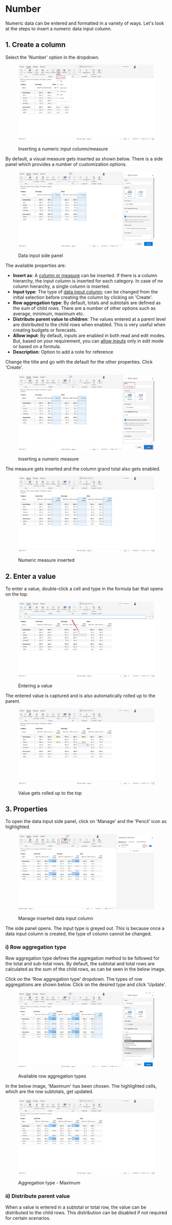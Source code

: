 # Number

Numeric data can be entered and formatted in a variety of ways. Let's look at the steps to insert a numeric data input column.&#x20;

## 1. Create a column

Select the 'Number' option in the dropdown.

<figure><img src="../../../.gitbook/assets/4.4.3 Number.png" alt=""><figcaption><p>Inserting a numeric input column/measure</p></figcaption></figure>

By default, a visual measure gets inserted as shown below. There is a side panel which provides a number of customization options.

<figure><img src="../../../.gitbook/assets/4.4.4 Number.png" alt=""><figcaption><p>Data input side panel</p></figcaption></figure>

The available properties are:

* **Insert as**: A [column or measure](../insert-manual-input-columns.md#2.-measure-vs-column) can be inserted. If there is a column hierarchy, the input column is inserted for each category. In case of no column hierarchy, a single column is inserted.
* **Input type**: The type of [data input column](../insert-manual-input-columns.md); can be changed from the initial selection before creating the column by clicking on 'Create'.&#x20;
* **Row aggregation type**: By default, totals and subtotals are defined as the sum of child rows. There are a number of other options such as average, minimum, maximum etc.&#x20;
* **Distribute parent value to children**: The values entered at a parent level are distributed to the child rows when enabled. This is very useful when creating budgets or forecasts.&#x20;
* **Allow input**: By default, inputs are enabled in both read and edit modes. But, based on your requirement, you can [allow inputs](../insert-manual-input-columns.md#3.-input-restrictions) only in edit mode or based on a formula.&#x20;
* **Description**: Option to add a note for reference

Change the title and go with the default for the other properties. Click 'Create'.

<figure><img src="../../../.gitbook/assets/4.4.6 Number.png" alt=""><figcaption><p>Inserting a numeric measure</p></figcaption></figure>

The measure gets inserted and the column grand total also gets enabled.

<figure><img src="../../../.gitbook/assets/4.4.7 Number.png" alt=""><figcaption><p>Numeric measure inserted</p></figcaption></figure>

## 2. Enter a value

To enter a value, double-click a cell and type in the formula bar that opens on the top.&#x20;

<figure><img src="../../../.gitbook/assets/4.4.8 Number.png" alt=""><figcaption><p>Entering a value</p></figcaption></figure>

The entered value is captured and is also automatically rolled up to the parent.

<figure><img src="../../../.gitbook/assets/4.4.9 Number.png" alt=""><figcaption><p>Value gets rolled up to the top</p></figcaption></figure>

## 3. Properties

To open the data input side panel, click on 'Manage' and the 'Pencil' icon as highlighted.

<figure><img src="../../../.gitbook/assets/4.4.18 number.png" alt=""><figcaption><p>Manage inserted data input column</p></figcaption></figure>

The side panel opens. The input type is greyed out. This is because once a data input column is created, the type of column cannot be changed.

### i) Row aggregation type&#x20;

Row aggregation type defines the aggregation method to be followed for the total and sub-total rows. By default, the subtotal and total rows are calculated as the sum of the child rows, as can be seen in the below image.

Click on the 'Row aggregation type' dropdown. The types of row aggregations are shown below. Click on the desired type and click 'Update'.

<figure><img src="../../../.gitbook/assets/4.4.19 number.png" alt=""><figcaption><p>Available row aggregation types</p></figcaption></figure>

In the below image, 'Maximum' has been chosen. The highlighted cells, which are the row subtotals, get updated.

<figure><img src="../../../.gitbook/assets/4.4.20 number.png" alt=""><figcaption><p>Aggregation type - Maximum</p></figcaption></figure>

### ii) Distribute parent value

When a value is entered in a subtotal or total row, the value can be distributed to the child rows. This distribution can be disabled if not required for certain scenarios.





